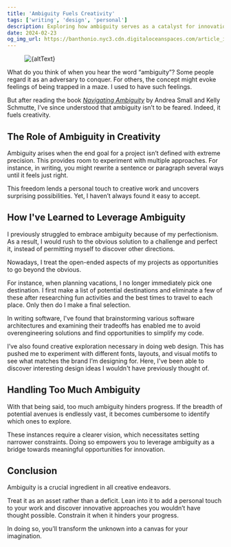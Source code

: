 ```yaml
---
title: 'Ambiguity Fuels Creativity'
tags: ['writing', 'design', 'personal']
description: Exploring how ambiguity serves as a catalyst for innovation in creative endeavors.
date: 2024-02-23
og_img_url: https://banthonio.nyc3.cdn.digitaloceanspaces.com/article_images/ambiguity-fuels-creativity/ambiguity-and-creativity-600w.jpg
---
```


<script>
    import {imgHostRootURL} from '$lib/config'
    import Figure from '$lib/components/Images/Figure.svelte'

    let lgImgURL = `${imgHostRootURL}/article_images/ambiguity-fuels-creativity/ambiguity-and-creativity-1800w.jpg`
    let mdImgURL = `${imgHostRootURL}/article_images/ambiguity-fuels-creativity/ambiguity-and-creativity-1200w.jpg`
    let smImgURL = `${imgHostRootURL}/article_images/ambiguity-fuels-creativity/ambiguity-and-creativity-600w.jpg`
    let altText = "An abstract image"
    let caption = "Prompt: abstract minimalist illustration of ambiguity fueling creativity --ar 16:9 --v 6"
</script>



<div class="my-5">
	<Figure {caption}>
		<slot>
			<img
				srcset="{lgImgURL}  1800w,  {mdImgURL} 1200w, {smImgURL} 600w"
				alt={altText}
				src={smImgURL}
				sizes="(max-width: 48rem) 100vw, 72rem"
				loading="lazy"
				class="mx-auto mb-2 block rounded"
			/>
		</slot>
	</Figure>
</div>


What do you think of when you hear the word “ambiguity”? Some people regard it as an adversary to conquer. For others, the concept might evoke feelings of being trapped in a maze. I used to have such feelings. 

But after reading the book [*Navigating Ambiguity*](https://dschool.stanford.edu/book-collections/navigating-ambiguity) by Andrea Small and Kelly Schmutte, I’ve since understood that ambiguity isn’t to be feared. Indeed, it fuels creativity.

## The Role of Ambiguity in Creativity
Ambiguity arises when the end goal for a project isn’t defined with extreme precision. This provides room to experiment with multiple approaches. For instance, in writing, you might rewrite a sentence or paragraph several ways until it feels just right. 

This freedom lends a personal touch to creative work and uncovers surprising possibilities. Yet, I haven’t always found it easy to accept. 

## How I've Learned to Leverage Ambiguity

I previously struggled to embrace ambiguity because of my perfectionism. As a result, I would rush to the obvious solution to a challenge and perfect it, instead of permitting myself to discover other directions. 

Nowadays, I treat the open-ended aspects of my projects as opportunities to go beyond the obvious. 

For instance, when planning vacations, I no longer immediately pick one destination. I first make a list of potential destinations and eliminate a few of these after researching fun activities and the best times to travel to each place. Only then do I make a final selection.

In writing software, I've found that brainstorming various software architectures and examining their tradeoffs has enabled me to avoid overengineering solutions and find opportunities to simplify my code.

I’ve also found creative exploration necessary in doing web design. This has pushed me to experiment with different fonts, layouts, and visual motifs to see what matches the brand I’m designing for. Here, I've been able to discover interesting design ideas I wouldn't have previously thought of. 

## Handling Too Much Ambiguity

With that being said, too much ambiguity hinders progress. If the breadth of potential avenues is endlessly vast, it becomes cumbersome to identify which ones to explore. 

These instances require a clearer vision, which necessitates setting narrower constraints. Doing so empowers you to leverage ambiguity as a bridge towards meaningful opportunities for innovation. 

## Conclusion
Ambiguity is a crucial ingredient in all creative endeavors. 

Treat it as an asset rather than a deficit. Lean into it to add a personal touch to your work and discover innovative approaches you wouldn’t have thought possible. Constrain it when it hinders your progress. 

In doing so, you’ll transform the unknown into a canvas for your imagination. 